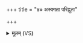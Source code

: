 +++
title = "४० अस्वगता परिह्णुता"

+++
<details><summary>मूलम् (VS)</summary>

अ॑स्व॒गता॒ परि॑ह्णुता ॥
</details>